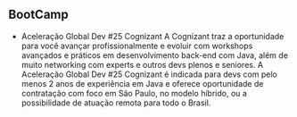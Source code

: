 ## BootCamp

-  Aceleração Global Dev #25 Cognizant
A Cognizant traz a oportunidade para você avançar profissionalmente e evoluir com workshops avançados e práticos em desenvolvimento back-end com Java, além de muito networking com experts e outros devs plenos e seniores. A Aceleração Global Dev #25 Cognizant é indicada para devs com pelo menos 2 anos de experiência em Java e oferece oportunidade de contratação com foco em São Paulo, no modelo híbrido, ou a possibilidade de atuação remota para todo o Brasil.




